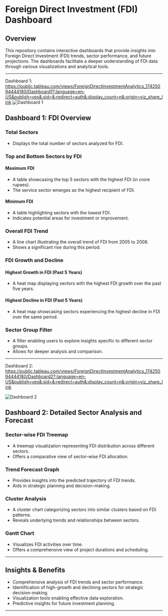 # Foreign Direct Investment (FDI) Dashboard






## Overview
This repository contains interactive dashboards that provide insights into Foreign Direct Investment (FDI) trends, sector performance, and future projections. The dashboards facilitate a deeper understanding of FDI data through various visualizations and analytical tools.

---
Dashboard 1: https://public.tableau.com/views/ForeignDirectInvestmentAnalytics_17425094444180/Dashboard1?:language=en-US&publish=yes&:sid=&:redirect=auth&:display_count=n&:origin=viz_share_link
![Dashboard 1](https://github.com/user-attachments/assets/3d8e079d-32f6-4d8e-9eaf-493aa42c4106)

## Dashboard 1: FDI Overview

### Total Sectors
- Displays the total number of sectors analyzed for FDI.

### Top and Bottom Sectors by FDI
#### Maximum FDI
- A table showcasing the top 5 sectors with the highest FDI (in crore rupees).
- The service sector emerges as the highest recipient of FDI.

#### Minimum FDI
- A table highlighting sectors with the lowest FDI.
- Indicates potential areas for investment or improvement.

### Overall FDI Trend
- A line chart illustrating the overall trend of FDI from 2005 to 2008.
- Shows a significant rise during this period.

### FDI Growth and Decline
#### Highest Growth in FDI (Past 5 Years)
- A heat map displaying sectors with the highest FDI growth over the past five years.

#### Highest Decline in FDI (Past 5 Years)
- A heat map showcasing sectors experiencing the highest decline in FDI over the same period.

### Sector Group Filter
- A filter enabling users to explore insights specific to different sector groups.
- Allows for deeper analysis and comparison.

---
Dashboard 2: https://public.tableau.com/views/ForeignDirectInvestmentAnalytics_17425094444180/Dashboard2?:language=en-US&publish=yes&:sid=&:redirect=auth&:display_count=n&:origin=viz_share_link 

![Dashboard 2](https://github.com/user-attachments/assets/d07906b7-1319-4107-9b0e-07b0d2a74a24)
## Dashboard 2: Detailed Sector Analysis and Forecast

### Sector-wise FDI Treemap
- A treemap visualization representing FDI distribution across different sectors.
- Offers a comparative view of sector-wise FDI allocation.

### Trend Forecast Graph
- Provides insights into the predicted trajectory of FDI trends.
- Aids in strategic planning and decision-making.

### Cluster Analysis
- A cluster chart categorizing sectors into similar clusters based on FDI patterns.
- Reveals underlying trends and relationships between sectors.

### Gantt Chart
- Visualizes FDI activities over time.
- Offers a comprehensive view of project durations and scheduling.

---

## Insights & Benefits
- Comprehensive analysis of FDI trends and sector performance.
- Identification of high-growth and declining sectors for strategic decision-making.
- Visualization tools enabling effective data exploration.
- Predictive insights for future investment planning.



---
